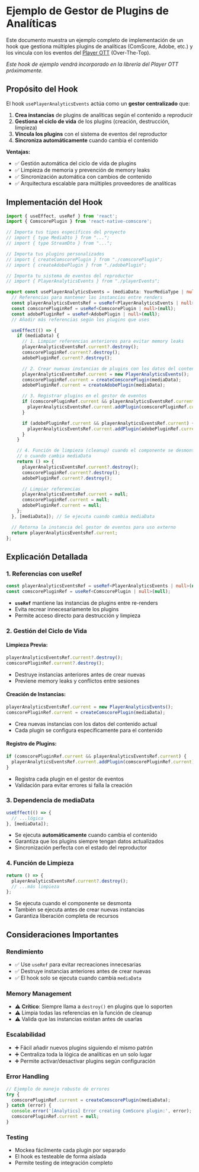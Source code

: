 # Ejemplo de Gestor de Plugins de Analíticas

Este documento muestra un ejemplo completo de implementación de un hook que gestiona múltiples plugins de analíticas (ComScore, Adobe, etc.) y los vincula con los eventos del [Player OTT](https://github.com/startcat/react-native-video) (Over-The-Top).

_Este hook de ejemplo vendrá incorporado en la librería del Player OTT próximamente._

## Propósito del Hook

El hook `usePlayerAnalyticsEvents` actúa como un **gestor centralizado** que:

1. **Crea instancias** de plugins de analíticas según el contenido a reproducir
2. **Gestiona el ciclo de vida** de los plugins (creación, destrucción, limpieza)
3. **Vincula los plugins** con el sistema de eventos del reproductor
4. **Sincroniza automáticamente** cuando cambia el contenido

**Ventajas:**

- ✅ Gestión automática del ciclo de vida de plugins
- ✅ Limpieza de memoria y prevención de memory leaks
- ✅ Sincronización automática con cambios de contenido
- ✅ Arquitectura escalable para múltiples proveedores de analíticas

## Implementación del Hook

```typescript
import { useEffect, useRef } from 'react';
import { ComscorePlugin } from 'react-native-comscore';

// Importa tus tipos específicos del proyecto
// import { type MediaDto } from "...";
// import { type StreamDto } from "...";

// Importa tus plugins personalizados
// import { createComscorePlugin } from "./comscorePlugin";
// import { createAdobePlugin } from "./adobePlugin";

// Importa tu sistema de eventos del reproductor
// import { PlayerAnalyticsEvents } from "./playerEvents";

export const usePlayerAnalyticsEvents = (mediaData: YourMediaType | null) => {
  // Referencias para mantener las instancias entre renders
  const playerAnalyticsEventsRef = useRef<PlayerAnalyticsEvents | null>(null);
  const comscorePluginRef = useRef<ComscorePlugin | null>(null);
  const adobePluginRef = useRef<AdobePlugin | null>(null);
  // Añadir más referencias según los plugins que uses

  useEffect(() => {
    if (mediaData) {
      // 1. Limpiar referencias anteriores para evitar memory leaks
      playerAnalyticsEventsRef.current?.destroy();
      comscorePluginRef.current?.destroy();
      adobePluginRef.current?.destroy();

      // 2. Crear nuevas instancias de plugins con los datos del contenido actual
      playerAnalyticsEventsRef.current = new PlayerAnalyticsEvents();
      comscorePluginRef.current = createComscorePlugin(mediaData);
      adobePluginRef.current = createAdobePlugin(mediaData);

      // 3. Registrar plugins en el gestor de eventos
      if (comscorePluginRef.current && playerAnalyticsEventsRef.current) {
        playerAnalyticsEventsRef.current.addPlugin(comscorePluginRef.current);
      }

      if (adobePluginRef.current && playerAnalyticsEventsRef.current) {
        playerAnalyticsEventsRef.current.addPlugin(adobePluginRef.current);
      }
    }

    // 4. Función de limpieza (cleanup) cuando el componente se desmonta
    // o cuando cambia mediaData
    return () => {
      playerAnalyticsEventsRef.current?.destroy();
      comscorePluginRef.current?.destroy();
      adobePluginRef.current?.destroy();

      // Limpiar referencias
      playerAnalyticsEventsRef.current = null;
      comscorePluginRef.current = null;
      adobePluginRef.current = null;
    };
  }, [mediaData]); // Se ejecuta cuando cambia mediaData

  // Retorna la instancia del gestor de eventos para uso externo
  return playerAnalyticsEventsRef.current;
};
```

## Explicación Detallada

### 1. **Referencias con useRef**

```typescript
const playerAnalyticsEventsRef = useRef<PlayerAnalyticsEvents | null>(null);
const comscorePluginRef = useRef<ComscorePlugin | null>(null);
```

- **`useRef`** mantiene las instancias de plugins entre re-renders
- Evita recrear innecesariamente los plugins
- Permite acceso directo para destrucción y limpieza

### 2. **Gestión del Ciclo de Vida**

#### **Limpieza Previa:**

```typescript
playerAnalyticsEventsRef.current?.destroy();
comscorePluginRef.current?.destroy();
```

- Destruye instancias anteriores antes de crear nuevas
- Previene memory leaks y conflictos entre sesiones

#### **Creación de Instancias:**

```typescript
playerAnalyticsEventsRef.current = new PlayerAnalyticsEvents();
comscorePluginRef.current = createComscorePlugin(mediaData);
```

- Crea nuevas instancias con los datos del contenido actual
- Cada plugin se configura específicamente para el contenido

#### **Registro de Plugins:**

```typescript
if (comscorePluginRef.current && playerAnalyticsEventsRef.current) {
  playerAnalyticsEventsRef.current.addPlugin(comscorePluginRef.current);
}
```

- Registra cada plugin en el gestor de eventos
- Validación para evitar errores si falla la creación

### 3. **Dependencia de mediaData**

```typescript
useEffect(() => {
  // ...lógica
}, [mediaData]);
```

- Se ejecuta **automáticamente** cuando cambia el contenido
- Garantiza que los plugins siempre tengan datos actualizados
- Sincronización perfecta con el estado del reproductor

### 4. **Función de Limpieza**

```typescript
return () => {
  playerAnalyticsEventsRef.current?.destroy();
  // ...más limpieza
};
```

- Se ejecuta cuando el componente se desmonta
- También se ejecuta antes de crear nuevas instancias
- Garantiza liberación completa de recursos

## Consideraciones Importantes

### **Rendimiento**

- ✅ Use `useRef` para evitar recreaciones innecesarias
- ✅ Destruye instancias anteriores antes de crear nuevas
- ✅ El hook solo se ejecuta cuando cambia `mediaData`

### **Memory Management**

- ⚠️ **Crítico**: Siempre llama a `destroy()` en plugins que lo soporten
- ⚠️ Limpia todas las referencias en la función de cleanup
- ⚠️ Valida que las instancias existan antes de usarlas

### **Escalabilidad**

- ➕ Fácil añadir nuevos plugins siguiendo el mismo patrón
- ➕ Centraliza toda la lógica de analíticas en un solo lugar
- ➕ Permite activar/desactivar plugins según configuración

### **Error Handling**

```typescript
// Ejemplo de manejo robusto de errores
try {
  comscorePluginRef.current = createComscorePlugin(mediaData);
} catch (error) {
  console.error('[Analytics] Error creating ComScore plugin:', error);
  comscorePluginRef.current = null;
}
```

### **Testing**

- Mockea fácilmente cada plugin por separado
- El hook es testeable de forma aislada
- Permite testing de integración completo
